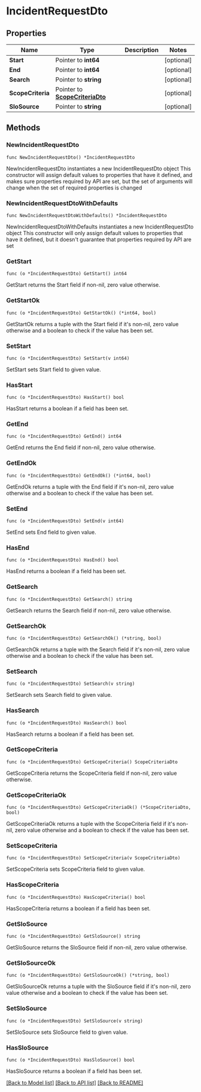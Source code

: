 # IncidentRequestDto

## Properties

Name | Type | Description | Notes
------------ | ------------- | ------------- | -------------
**Start** | Pointer to **int64** |  | [optional] 
**End** | Pointer to **int64** |  | [optional] 
**Search** | Pointer to **string** |  | [optional] 
**ScopeCriteria** | Pointer to [**ScopeCriteriaDto**](ScopeCriteriaDto.md) |  | [optional] 
**SloSource** | Pointer to **string** |  | [optional] 

## Methods

### NewIncidentRequestDto

`func NewIncidentRequestDto() *IncidentRequestDto`

NewIncidentRequestDto instantiates a new IncidentRequestDto object
This constructor will assign default values to properties that have it defined,
and makes sure properties required by API are set, but the set of arguments
will change when the set of required properties is changed

### NewIncidentRequestDtoWithDefaults

`func NewIncidentRequestDtoWithDefaults() *IncidentRequestDto`

NewIncidentRequestDtoWithDefaults instantiates a new IncidentRequestDto object
This constructor will only assign default values to properties that have it defined,
but it doesn't guarantee that properties required by API are set

### GetStart

`func (o *IncidentRequestDto) GetStart() int64`

GetStart returns the Start field if non-nil, zero value otherwise.

### GetStartOk

`func (o *IncidentRequestDto) GetStartOk() (*int64, bool)`

GetStartOk returns a tuple with the Start field if it's non-nil, zero value otherwise
and a boolean to check if the value has been set.

### SetStart

`func (o *IncidentRequestDto) SetStart(v int64)`

SetStart sets Start field to given value.

### HasStart

`func (o *IncidentRequestDto) HasStart() bool`

HasStart returns a boolean if a field has been set.

### GetEnd

`func (o *IncidentRequestDto) GetEnd() int64`

GetEnd returns the End field if non-nil, zero value otherwise.

### GetEndOk

`func (o *IncidentRequestDto) GetEndOk() (*int64, bool)`

GetEndOk returns a tuple with the End field if it's non-nil, zero value otherwise
and a boolean to check if the value has been set.

### SetEnd

`func (o *IncidentRequestDto) SetEnd(v int64)`

SetEnd sets End field to given value.

### HasEnd

`func (o *IncidentRequestDto) HasEnd() bool`

HasEnd returns a boolean if a field has been set.

### GetSearch

`func (o *IncidentRequestDto) GetSearch() string`

GetSearch returns the Search field if non-nil, zero value otherwise.

### GetSearchOk

`func (o *IncidentRequestDto) GetSearchOk() (*string, bool)`

GetSearchOk returns a tuple with the Search field if it's non-nil, zero value otherwise
and a boolean to check if the value has been set.

### SetSearch

`func (o *IncidentRequestDto) SetSearch(v string)`

SetSearch sets Search field to given value.

### HasSearch

`func (o *IncidentRequestDto) HasSearch() bool`

HasSearch returns a boolean if a field has been set.

### GetScopeCriteria

`func (o *IncidentRequestDto) GetScopeCriteria() ScopeCriteriaDto`

GetScopeCriteria returns the ScopeCriteria field if non-nil, zero value otherwise.

### GetScopeCriteriaOk

`func (o *IncidentRequestDto) GetScopeCriteriaOk() (*ScopeCriteriaDto, bool)`

GetScopeCriteriaOk returns a tuple with the ScopeCriteria field if it's non-nil, zero value otherwise
and a boolean to check if the value has been set.

### SetScopeCriteria

`func (o *IncidentRequestDto) SetScopeCriteria(v ScopeCriteriaDto)`

SetScopeCriteria sets ScopeCriteria field to given value.

### HasScopeCriteria

`func (o *IncidentRequestDto) HasScopeCriteria() bool`

HasScopeCriteria returns a boolean if a field has been set.

### GetSloSource

`func (o *IncidentRequestDto) GetSloSource() string`

GetSloSource returns the SloSource field if non-nil, zero value otherwise.

### GetSloSourceOk

`func (o *IncidentRequestDto) GetSloSourceOk() (*string, bool)`

GetSloSourceOk returns a tuple with the SloSource field if it's non-nil, zero value otherwise
and a boolean to check if the value has been set.

### SetSloSource

`func (o *IncidentRequestDto) SetSloSource(v string)`

SetSloSource sets SloSource field to given value.

### HasSloSource

`func (o *IncidentRequestDto) HasSloSource() bool`

HasSloSource returns a boolean if a field has been set.


[[Back to Model list]](../README.md#documentation-for-models) [[Back to API list]](../README.md#documentation-for-api-endpoints) [[Back to README]](../README.md)


